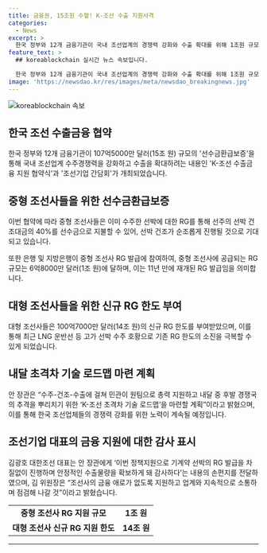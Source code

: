 ```yaml
---
title: 금융권, 15조원 수혈! K-조선 수출 지원사격
categories:
  - News
excerpt: >
  한국 정부와 12개 금융기관이 국내 조선업계의 경쟁력 강화와 수출 확대를 위해 1조원 규모의 ‘선수금환급보증’을 제공한다. 이를 위해 중형 조선사에는 15조원, 대형사에는 14조원의 신규 부여가 이뤄진다. 이번 협약으로 인해 중형 조선사에 공급되는 'RG'는 1조 원에 이르며, 대형 조선사들에 대해서는 14조 원의 신규 RG 한도가 부여된다. 또한, 은행과 지방은행이 중형 조선사 RG 발급에 참여하고, 중형 조선사는 7억 달러 규모의 선박 9척의 건조를 이뤄낼 것으로 기대된다. 지방은행의 보증 부담이 낮춰지며, 산업은행은 2억6000만 달러의 RG를 발급할 예정이다.
feature_text: >
  ## koreablockchain 실시간 뉴스 속보입니다.

  한국 정부와 12개 금융기관이 국내 조선업계의 경쟁력 강화와 수출 확대를 위해 1조원 규모의 ‘선수금환급보증’을 제공한다. 이를 위해 중형 조선사에는 15조원, 대형사에는 14조원의 신규 부여가 이뤄진다. 이번 협약으로 인해 중형 조선사에 공급되는 'RG'는 1조 원에 이르며, 대형 조선사들에 대해서는 14조 원의 신규 RG 한도가 부여된다. 또한, 은행과 지방은행이 중형 조선사 RG 발급에 참여하고, 중형 조선사는 7억 달러 규모의 선박 9척의 건조를 이뤄낼 것으로 기대된다. 지방은행의 보증 부담이 낮춰지며, 산업은행은 2억6000만 달러의 RG를 발급할 예정이다.
image: 'https://newsdao.kr/res/images/meta/newsdao_breakingnews.jpg'
---
```


<p><img src="https://newsdao.kr/res/images/meta/newsdao_breakingnews.jpg" alt="koreablockchain 속보" /></p>

<h2 data-ke-size="size26">한국 조선 수출금융 협약</h2>

<p data-ke-size="size16">한국 정부와 12개 금융기관이 107억5000만 달러(15조 원) 규모의 '선수금환급보증'을 통해 국내 조선업계 수주경쟁력을 강화하고 수출을 확대하려는 내용인 'K-조선 수출금융 지원 협약식'과 '조선기업 간담회'가 개최되었습니다.</p>

<h2 data-ke-size="size24">중형 조선사들을 위한 선수금환급보증</h2>

<p data-ke-size="size16">이번 협약에 따라 중형 조선사들은 이미 수주한 선박에 대한 RG를 통해 선주의 선박 건조대금의 40%를 선수금으로 지불할 수 있어, 선박 건조가 순조롭게 진행될 것으로 기대되고 있습니다.</p>

<p data-ke-size="size16">또한 은행 및 지방은행이 중형 조선사 RG 발급에 참여하여, 중형 조선사에 공급되는 RG 규모는 6억8000만 달러(1조 원)에 달하며, 이는 11년 만에 재개된 RG 발급임을 의미합니다.</p>

<h2 data-ke-size="size24">대형 조선사들을 위한 신규 RG 한도 부여</h2>

<p data-ke-size="size16">대형 조선사들은 100억7000만 달러(14조 원)의 신규 RG 한도를 부여받았으며, 이를 통해 최근 LNG 운반선 등 고가 선박 수주 호황으로 기존 RG 한도의 소진을 극복할 수 있게 되었습니다.</p>

<h2 data-ke-size="size24">내달 초격차 기술 로드맵 마련 계획</h2>

<p data-ke-size="size16">안 장관은 “수주-건조-수출에 걸쳐 민관이 원팀으로 총력 지원하고 내달 중 후발 경쟁국의 추격을 뿌리치기 위한 ‘K-조선 초격차 기술 로드맵’을 마련할 계획”이라고 밝혔으며, 이를 통해 한국 조선업체들의 경쟁력 강화를 위한 노력이 계속될 예정입니다.</p>

<h2 data-ke-size="size24">조선기업 대표의 금융 지원에 대한 감사 표시</h2>

<p data-ke-size="size16">김광호 대한조선 대표는 안 장관에게 ‘이번 정책지원으로 기계약 선박의 RG 발급을 차질없이 진행하며 안정적인 수출물량을 확보하게 돼 감사하다’는 내용의 손편지를 전달하였으며, 김 위원장은 “조선사의 금융 애로가 없도록 지원하고 업계와 지속적으로 소통하며 점검해 나갈 것”이라고 밝혔습니다.</p>

<table>
  <tr>
    <td style="text-align: center; height: 17px;"><b>중형 조선사 RG 지원 규모</b></td>
    <td style="text-align: center; height: 17px;"><b>1조 원</b></td>
  </tr>
  <tr>
    <td style="text-align: center; height: 17px;"><b>대형 조선사 신규 RG 지원 한도</b></td>
    <td style="text-align: center; height: 17px;"><b>14조 원</b></td>
  </tr>
</table>

<hr>


